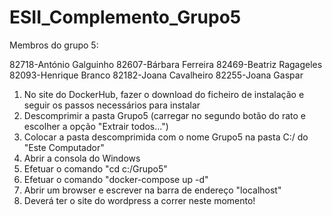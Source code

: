 # ESII_Complemento_Grupo5

Membros do grupo 5:

82718-António Galguinho
82607-Bárbara Ferreira
82469-Beatriz Ragageles
82093-Henrique Branco
82182-Joana Cavalheiro
82255-Joana Gaspar

1. No site do DockerHub, fazer o download do ficheiro de instalação e seguir os passos necessários para instalar
2. Descomprimir a pasta Grupo5 (carregar no segundo botão do rato e escolher a opção "Extrair todos...")
3. Colocar a pasta descomprimida com o nome Grupo5 na pasta C:/ do "Este Computador"
4. Abrir a consola do Windows
5. Efetuar o comando "cd c:/Grupo5"
6. Efetuar o comando "docker-compose up -d"
7. Abrir um browser e escrever na barra de endereço "localhost" 
8. Deverá ter o site do wordpress a correr neste momento!
